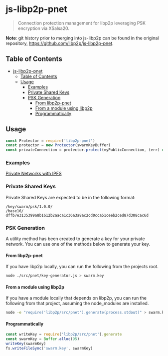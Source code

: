 js-libp2p-pnet
==================

> Connection protection management for libp2p leveraging PSK encryption via XSalsa20.

**Note**: git history prior to merging into js-libp2p can be found in the original repository, https://github.com/libp2p/js-libp2p-pnet.

## Table of Contents

- [js-libp2p-pnet](#js-libp2p-pnet)
  - [Table of Contents](#table-of-contents)
  - [Usage](#usage)
    - [Examples](#examples)
    - [Private Shared Keys](#private-shared-keys)
    - [PSK Generation](#psk-generation)
      - [From libp2p-pnet](#from-libp2p-pnet)
      - [From a module using libp2p](#from-a-module-using-libp2p)
      - [Programmatically](#programmatically)

## Usage

```js
const Protector = require('libp2p-pnet')
const protector = new Protector(swarmKeyBuffer)
const privateConnection = protector.protect(myPublicConnection, (err) => { })
```

### Examples
[Private Networks with IPFS](../../examples/pnet-ipfs)

### Private Shared Keys

Private Shared Keys are expected to be in the following format:

```
/key/swarm/psk/1.0.0/
/base16/
dffb7e3135399a8b1612b2aaca1c36a3a8ac2cd0cca51ceeb2ced87d308cac6d
```

### PSK Generation

A utility method has been created to generate a key for your private network. You can
use one of the methods below to generate your key.

#### From libp2p-pnet

If you have libp2p locally, you can run the following from the projects root.

```sh
node ./src/pnet/key-generator.js > swarm.key
```

#### From a module using libp2p

If you have a module locally that depends on libp2p, you can run the following from
that project, assuming the node_modules are installed.

```sh
node -e "require('libp2p/src/pnet').generate(process.stdout)" > swarm.key
```

#### Programmatically

```js
const writeKey = require('libp2p/src/pnet').generate
const swarmKey = Buffer.alloc(95)
writeKey(swarmKey)
fs.writeFileSync('swarm.key', swarmKey)
```

